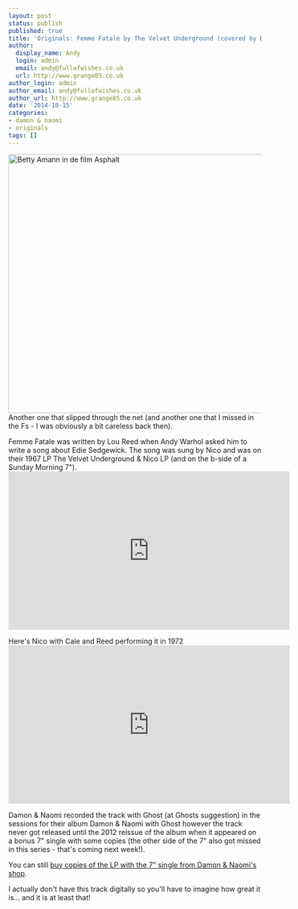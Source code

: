 ```yaml
---
layout: post
status: publish
published: true
title: 'Originals: Femme Fatale by The Velvet Underground (covered by Damon & Naomi)'
author:
  display_name: Andy
  login: admin
  email: andy@fullofwishes.co.uk
  url: http://www.grange85.co.uk
author_login: admin
author_email: andy@fullofwishes.co.uk
author_url: http://www.grange85.co.uk
date: '2014-10-15'
categories:
- damon & naomi
- originals
tags: []
---
```

<p><a href="https://www.flickr.com/photos/nationaalarchief/3199096562" title="Betty Amann in de film Asphalt by Nationaal Archief, on Flickr"><img class="aligncenter" src="https://farm4.staticflickr.com/3360/3199096562_178c243be8_z.jpg?zz=1" width="640" height="515" alt="Betty Amann in de film Asphalt"></a><br />
Another one that slipped through the net (and another one that I missed in the Fs - I was obviously a bit careless back then).</p>
<p>Femme Fatale was written by Lou Reed when Andy Warhol asked him to write a song about Edie Sedgewick. The song was sung by Nico and was on their 1967 LP The Velvet Underground & Nico LP (and on the b-side of a Sunday Morning 7").<br />
<iframe width="560" height="315" src="https://www.youtube-nocookie.com/embed/m8IV6lJSm1c" frameborder="0" allowfullscreen></iframe>
<p>Here's Nico with Cale and Reed performing it in 1972<br />
<iframe width="560" height="315" src="https://www.youtube-nocookie.com/embed/FjjDmX9Tkss" frameborder="0" allowfullscreen></iframe>
<p>Damon & Naomi recorded the track with Ghost (at Ghosts suggestion) in the sessions for their album Damon & Naomi with Ghost however the track never got released until the 2012 reissue of the album when it appeared on a bonus 7" single with some copies (the other side of the 7" also got missed in this series - that's coming next week!).</p>
<p>You can still <a href="http://damonandnaomi.com/shop/dn-with-ghost-lp/">buy copies of the LP with the 7" single from Damon & Naomi's shop</a>.</p>
<p>I actually don't have this track digitally so you'll have to imagine how great it is... and it is at least that!</p>

